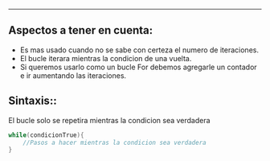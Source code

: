 
---
## **Aspectos a tener en cuenta**:

- Es mas usado cuando no se sabe con certeza el numero de iteraciones.
- El bucle iterara mientras la condicion de una vuelta.
- Si queremos usarlo como un bucle For debemos agregarle un contador e ir aumentando las iteraciones.


## **Sintaxis:**:
El bucle solo se repetira mientras la condicion sea verdadera

```csharp
while(condicionTrue){
	//Pasos a hacer mientras la condicion sea verdadera	
}
```

